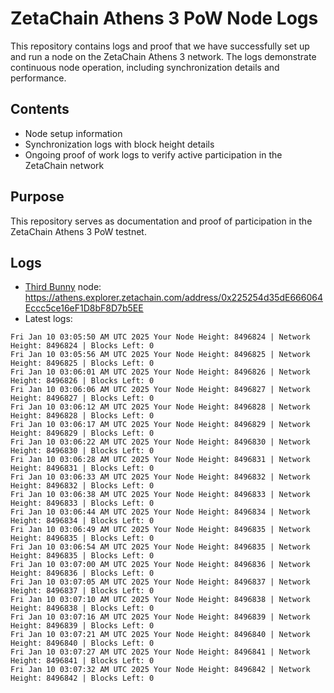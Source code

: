 # ZetaChain Athens 3 PoW Node Logs
This repository contains logs and proof that we have successfully set up and run a node on the ZetaChain Athens 3 network. The logs demonstrate continuous node operation, including synchronization details and performance.

## Contents
- Node setup information
- Synchronization logs with block height details
- Ongoing proof of work logs to verify active participation in the ZetaChain network

## Purpose
This repository serves as documentation and proof of participation in the ZetaChain Athens 3 PoW testnet.

## Logs

- [Third Bunny](https://thirdbunny.xyz/) node: https://athens.explorer.zetachain.com/address/0x225254d35dE666064Eccc5ce16eF1D8bF8D7b5EE
- Latest logs:
```
Fri Jan 10 03:05:50 AM UTC 2025 Your Node Height: 8496824 | Network Height: 8496824 | Blocks Left: 0
Fri Jan 10 03:05:56 AM UTC 2025 Your Node Height: 8496825 | Network Height: 8496825 | Blocks Left: 0
Fri Jan 10 03:06:01 AM UTC 2025 Your Node Height: 8496826 | Network Height: 8496826 | Blocks Left: 0
Fri Jan 10 03:06:06 AM UTC 2025 Your Node Height: 8496827 | Network Height: 8496827 | Blocks Left: 0
Fri Jan 10 03:06:12 AM UTC 2025 Your Node Height: 8496828 | Network Height: 8496828 | Blocks Left: 0
Fri Jan 10 03:06:17 AM UTC 2025 Your Node Height: 8496829 | Network Height: 8496829 | Blocks Left: 0
Fri Jan 10 03:06:22 AM UTC 2025 Your Node Height: 8496830 | Network Height: 8496830 | Blocks Left: 0
Fri Jan 10 03:06:28 AM UTC 2025 Your Node Height: 8496831 | Network Height: 8496831 | Blocks Left: 0
Fri Jan 10 03:06:33 AM UTC 2025 Your Node Height: 8496832 | Network Height: 8496832 | Blocks Left: 0
Fri Jan 10 03:06:38 AM UTC 2025 Your Node Height: 8496833 | Network Height: 8496833 | Blocks Left: 0
Fri Jan 10 03:06:44 AM UTC 2025 Your Node Height: 8496834 | Network Height: 8496834 | Blocks Left: 0
Fri Jan 10 03:06:49 AM UTC 2025 Your Node Height: 8496835 | Network Height: 8496835 | Blocks Left: 0
Fri Jan 10 03:06:54 AM UTC 2025 Your Node Height: 8496835 | Network Height: 8496835 | Blocks Left: 0
Fri Jan 10 03:07:00 AM UTC 2025 Your Node Height: 8496836 | Network Height: 8496836 | Blocks Left: 0
Fri Jan 10 03:07:05 AM UTC 2025 Your Node Height: 8496837 | Network Height: 8496837 | Blocks Left: 0
Fri Jan 10 03:07:10 AM UTC 2025 Your Node Height: 8496838 | Network Height: 8496838 | Blocks Left: 0
Fri Jan 10 03:07:16 AM UTC 2025 Your Node Height: 8496839 | Network Height: 8496839 | Blocks Left: 0
Fri Jan 10 03:07:21 AM UTC 2025 Your Node Height: 8496840 | Network Height: 8496840 | Blocks Left: 0
Fri Jan 10 03:07:27 AM UTC 2025 Your Node Height: 8496841 | Network Height: 8496841 | Blocks Left: 0
Fri Jan 10 03:07:32 AM UTC 2025 Your Node Height: 8496842 | Network Height: 8496842 | Blocks Left: 0
```
